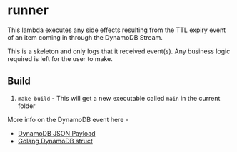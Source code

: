 # runner

This lambda executes any side effects resulting from the TTL expiry event of an item coming in through the DynamoDB Stream.

This is a skeleton and only logs that it received event(s). Any business logic required is left for the user to make.

## Build

1. `make build`  - This will get a new executable called `main` in the current folder

More info on the DynamoDB event here -

- [DynamoDB JSON Payload](https://github.com/aws/aws-lambda-go/blob/main/events/testdata/dynamodb-event.json)
- [Golang DynamoDB struct](https://github.com/aws/aws-lambda-go/blob/main/events/README_DynamoDB.md)
